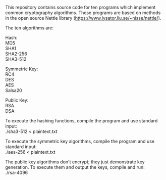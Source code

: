 This repository contains source code for ten programs which implement common cryptography algorithms. These programs are based on methods in the open source Nettle library (https://www.lysator.liu.se/~nisse/nettle/).

The ten algorithms are:

Hash:  
MD5  
SHA1  
SHA2-256  
SHA3-512  

Symmetric Key:  
RC4  
DES  
AES  
Salsa20  

Public Key:  
RSA  
DSA  

To execute the hashing functions, compile the program and use standard input:  
./sha3-512 < plaintext.txt

To execute the symmetric key algorithms, compile the program and use standard input:  
./aes-256 < plaintext.txt

The public key algorithms don't encrypt; they just demonstrate key generation. To execute them and output the keys, compile and run:  
./rsa-4096
